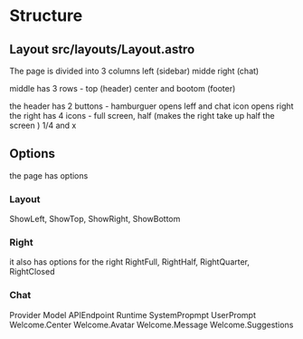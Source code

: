 # Structure

## Layout src/layouts/Layout.astro
The page is divided into 3 columns 
left (sidebar) midde right (chat)
 
middle has 3 rows - top (header) center and bootom (footer)

the header has 2 buttons - hamburguer opens leff and chat icon opens right 
the right has 4 icons - full screen, half (makes the right take up half the screen ) 1/4 and x 
## Options
the page has options 
### Layout
ShowLeft, ShowTop, ShowRight, ShowBottom
### Right
it also has options for the right
RightFull, RightHalf, RightQuarter, RightClosed
### Chat 
Provider
Model
APIEndpoint
Runtime
SystemPropmpt
UserPrompt
Welcome.Center
Welcome.Avatar
Welcome.Message
Welcome.Suggestions

